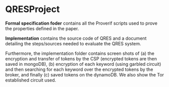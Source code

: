 # QRESProject

**Formal specification foder** contains all the Proverif scripts used to prove the properties defined in the paper.

**Implementation** contains the source code of QRES and a document detailing the steps/sources needed to evaluate the QRES system. 

Furthermore, the implementation folder contains screen shots of (a) the encryption and transfer of tokens by the CSP (encrypted tokens are then saved in mongoDB), (b) encryption of each keyword (using garbled circuit) and then searching for each keyword over the encrypted tokens by the broker, and finally (c) saved tokens on the dynamoDB. We also show the Tor established circuit used.

